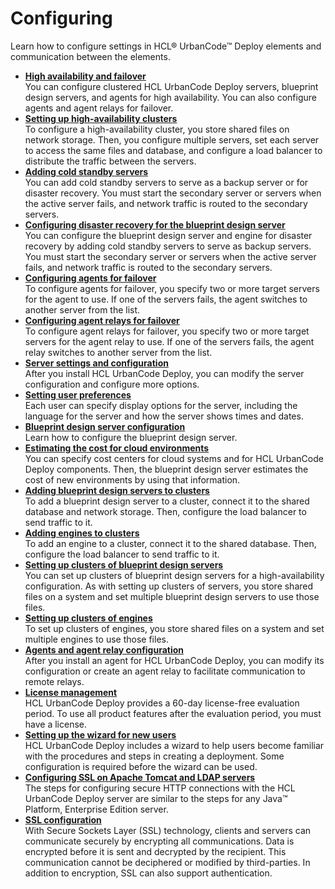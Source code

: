 # Configuring

Learn how to configure settings in HCL® UrbanCode™ Deploy elements and communication between the elements.

-   **[High availability and failover](../topics/ha_config_ov.md)**  
You can configure clustered HCL UrbanCode Deploy servers, blueprint design servers, and agents for high availability. You can also configure agents and agent relays for failover.
-   **[Setting up high-availability clusters](../topics/server_install_clustered.md)**  
To configure a high-availability cluster, you store shared files on network storage. Then, you configure multiple servers, set each server to access the same files and database, and configure a load balancer to distribute the traffic between the servers.
-   **[Adding cold standby servers](../../com.ibm.udeploy.install.doc/topics/server_install_cold.md)**  
You can add cold standby servers to serve as a backup server or for disaster recovery. You must start the secondary server or servers when the active server fails, and network traffic is routed to the secondary servers.
-   **[Configuring disaster recovery for the blueprint design server](../../com.ibm.edt.doc/topics/dr_config_bds.md)**  
You can configure the blueprint design server and engine for disaster recovery by adding cold standby servers to serve as backup servers. You must start the secondary server or servers when the active server fails, and network traffic is routed to the secondary servers.
-   **[Configuring agents for failover](../../com.ibm.udeploy.install.doc/topics/configure_agent_failover.md)**  
To configure agents for failover, you specify two or more target servers for the agent to use. If one of the servers fails, the agent switches to another server from the list.
-   **[Configuring agent relays for failover](../../com.ibm.udeploy.install.doc/topics/configure_relay_failover.md)**  
To configure agent relays for failover, you specify two or more target servers for the agent relay to use. If one of the servers fails, the agent relay switches to another server from the list.
-   **[Server settings and configuration](../topics/settings_ch.md)**  
After you install HCL UrbanCode Deploy, you can modify the server configuration and configure more options.
-   **[Setting user preferences](../../com.ibm.udeploy.admin.doc/topics/prefs_ov.md)**  
Each user can specify display options for the server, including the language for the server and how the server shows times and dates.
-   **[Blueprint design server configuration](../../com.ibm.edt.doc/topics/c_node_administering_bds.md)**  
Learn how to configure the blueprint design server.
-   **[Estimating the cost for cloud environments](../../com.ibm.edt.doc/topics/cost_ov.md)**  
You can specify cost centers for cloud systems and for HCL UrbanCode Deploy components. Then, the blueprint design server estimates the cost of new environments by using that information.
-   **[Adding blueprint design servers to clusters](../../com.ibm.edt.doc/topics/ha_add_bds.md)**  
To add a blueprint design server to a cluster, connect it to the shared database and network storage. Then, configure the load balancer to send traffic to it.
-   **[Adding engines to clusters](../../com.ibm.edt.doc/topics/ha_add_engine.md)**  
To add an engine to a cluster, connect it to the shared database. Then, configure the load balancer to send traffic to it.
-   **[Setting up clusters of blueprint design servers](../../com.ibm.edt.doc/topics/ha_config_bds.md)**  
You can set up clusters of blueprint design servers for a high-availability configuration. As with setting up clusters of servers, you store shared files on a system and set multiple blueprint design servers to use those files.
-   **[Setting up clusters of engines](../../com.ibm.edt.doc/topics/ha_config_engine.md)**  
To set up clusters of engines, you store shared files on a system and set multiple engines to use those files.
-   **[Agents and agent relay configuration](../topics/configure_agents.md)**  
After you install an agent for HCL UrbanCode Deploy, you can modify its configuration or create an agent relay to facilitate communication to remote relays.
-   **[License management](../topics/licenseManage.md)**  
HCL UrbanCode Deploy provides a 60-day license-free evaluation period. To use all product features after the evaluation period, you must have a license.
-   **[Setting up the wizard for new users](../topics/config_wizard.md)**  
HCL UrbanCode Deploy includes a wizard to help users become familiar with the procedures and steps in creating a deployment. Some configuration is required before the wizard can be used.
-   **[Configuring SSL on Apache Tomcat and LDAP servers](../topics/ssl_config.md)**  
The steps for configuring secure HTTP connections with the HCL UrbanCode Deploy server are similar to the steps for any Java™ Platform, Enterprise Edition server.
-   **[SSL configuration](../topics/SSLinstall.md)**  
With Secure Sockets Layer \(SSL\) technology, clients and servers can communicate securely by encrypting all communications. Data is encrypted before it is sent and decrypted by the recipient. This communication cannot be deciphered or modified by third-parties. In addition to encryption, SSL can also support authentication.

